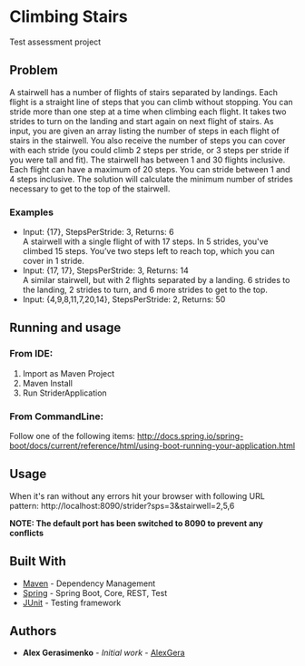 # Climbing Stairs

Test assessment project

## Problem

A stairwell has a number of flights of stairs separated by landings.
Each flight is a straight line of steps that you can climb without stopping. You can
stride more than one step at a time when climbing each flight.
It takes two strides to turn on the landing and start again on next flight of stairs.
As input, you are given an array listing the number of steps in each flight of stairs in the stairwell. You also
receive the number of steps you can cover with each stride (you could climb 2 steps per stride, or 3 steps per
stride if you were tall and fit).
The stairwell has between 1 and 30 flights inclusive. Each flight can have a maximum of 20 steps. You can
stride between 1 and 4 steps inclusive.
The solution will calculate the minimum number of strides necessary to get to the top of the stairwell.

### Examples

* Input: {17}, StepsPerStride: 3, Returns: 6
<br>A stairwell with a single flight of with 17 steps. In 5 strides, you've climbed 15 steps. You’ve two steps left to
reach top, which you can cover in 1 stride.
* Input: {17, 17}, StepsPerStride: 3, Returns: 14
<br> A similar stairwell, but with 2 flights separated by a landing. 6 strides to the landing, 2 strides to turn, and 6
more strides to get to the top.
* Input: {4,9,8,11,7,20,14}, StepsPerStride: 2, Returns: 50

## Running and usage

### From IDE:
1. Import as Maven Project
2. Maven Install
3. Run StriderApplication

### From CommandLine:

Follow one of the following items:
http://docs.spring.io/spring-boot/docs/current/reference/html/using-boot-running-your-application.html

## Usage

When it's ran without any errors hit your browser with following URL pattern:
http://localhost:8090/strider?sps=3&stairwell=2,5,6

__NOTE: The default port has been switched to 8090 to prevent any conflicts__

## Built With

* [Maven](https://maven.apache.org/) - Dependency Management
* [Spring](https://spring.io/) - Spring Boot, Core, REST, Test 
* [JUnit](https://spring.io/) - Testing framework

## Authors

* **Alex Gerasimenko** - *Initial work* - [AlexGera](https://github.com/zobarov)
